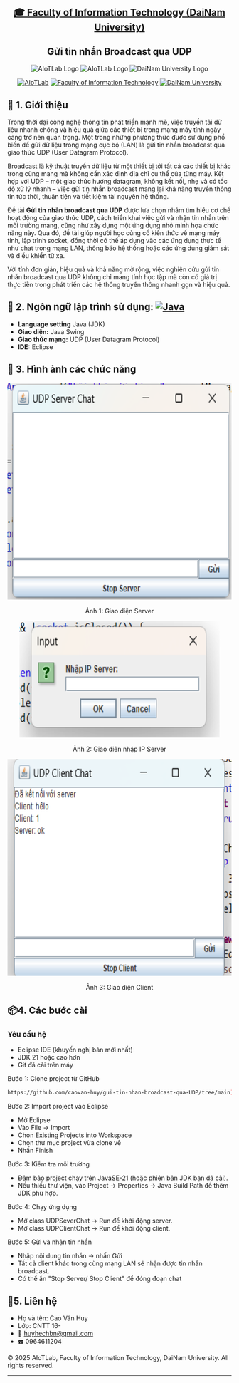 <h2 align="center">
    <a href="https://dainam.edu.vn/vi/khoa-cong-nghe-thong-tin">
    🎓 Faculty of Information Technology (DaiNam University)
    </a>
</h2>
<h2 align="center">
   Gửi tin nhắn Broadcast qua UDP
</h2>
<div align="center">
    <p align="center">
        <img alt="AIoTLab Logo" width="170" src="https://github.com/user-attachments/assets/711a2cd8-7eb4-4dae-9d90-12c0a0a208a2" />
        <img alt="AIoTLab Logo" width="180" src="https://github.com/user-attachments/assets/dc2ef2b8-9a70-4cfa-9b4b-f6c2f25f1660" />
        <img alt="DaiNam University Logo" width="200" src="https://github.com/user-attachments/assets/77fe0fd1-2e55-4032-be3c-b1a705a1b574" />
    </p>

[![AIoTLab](https://img.shields.io/badge/AIoTLab-green?style=for-the-badge)](https://www.facebook.com/DNUAIoTLab)
[![Faculty of Information Technology](https://img.shields.io/badge/Faculty%20of%20Information%20Technology-blue?style=for-the-badge)](https://dainam.edu.vn/vi/khoa-cong-nghe-thong-tin)
[![DaiNam University](https://img.shields.io/badge/DaiNam%20University-orange?style=for-the-badge)](https://dainam.edu.vn)

</div>

## 📖 1. Giới thiệu
Trong thời đại công nghệ thông tin phát triển mạnh mẽ, việc truyền tải dữ liệu nhanh chóng và hiệu quả giữa các thiết bị trong mạng máy tính ngày càng trở nên quan trọng. Một trong những phương thức được sử dụng phổ biến để gửi dữ liệu trong mạng cục bộ (LAN) là gửi tin nhắn broadcast qua giao thức UDP (User Datagram Protocol).

Broadcast là kỹ thuật truyền dữ liệu từ một thiết bị tới tất cả các thiết bị khác trong cùng mạng mà không cần xác định địa chỉ cụ thể của từng máy. Kết hợp với UDP – một giao thức hướng datagram, không kết nối, nhẹ và có tốc độ xử lý nhanh – việc gửi tin nhắn broadcast mang lại khả năng truyền thông tin tức thời, thuận tiện và tiết kiệm tài nguyên hệ thống.

Đề tài **Gửi tin nhắn broadcast qua UDP** được lựa chọn nhằm tìm hiểu cơ chế hoạt động của giao thức UDP, cách triển khai việc gửi và nhận tin nhắn trên môi trường mạng, cũng như xây dựng một ứng dụng nhỏ minh họa chức năng này. Qua đó, đề tài giúp người học củng cố kiến thức về mạng máy tính, lập trình socket, đồng thời có thể áp dụng vào các ứng dụng thực tế như chat trong mạng LAN, thông báo hệ thống hoặc các ứng dụng giám sát và điều khiển từ xa.

Với tính đơn giản, hiệu quả và khả năng mở rộng, việc nghiên cứu gửi tin nhắn broadcast qua UDP không chỉ mang tính học tập mà còn có giá trị thực tiễn trong phát triển các hệ thống truyền thông nhanh gọn và hiệu quả.  
## 🔧 2. Ngôn ngữ lập trình sử dụng: [![Java](https://img.shields.io/badge/Java-007396?style=for-the-badge&logo=java&logoColor=white)](https://www.java.com/)
- **Language setting** Java (JDK)
- **Giao diện:** Java Swing  
- **Giao thức mạng:** UDP (User Datagram Protocol)  
- **IDE:** Eclipse  
## 🚀 3. Hình ảnh các chức năng
<p align="center">
  <img width="604" height="487" img src="https://github.com/caovan-huy/gui-tin-nhan-broadcast-qua-UDP/blob/main/docs/anh%201.png" alt="Ảnh 1" width="800"/> 
</p>
<p align = "center">Ảnh 1: Giao diện Server </p>

 <p align = "center"><img width="450" height="262" alt="image" src="https://github.com/caovan-huy/gui-tin-nhan-broadcast-qua-UDP/blob/main/docs/anh%202.png" /></p>
<p align = "center"> Ảnh 2: Giao diên nhập IP Server </p>
<p align = "center"><img width="604" height="487" alt="image" src="https://github.com/caovan-huy/gui-tin-nhan-broadcast-qua-UDP/blob/main/docs/anh%203.png" /></p>
<p align = "center"> Ảnh 3: Giao diện Client </p>

## 📦4. Các bước cài 
### Yêu cầu hệ 
- Eclipse IDE (khuyến nghị bản mới nhất)
- JDK 21 hoặc cao hơn
- Git đã cài trên máy

Bước 1: Clone project từ GitHub
```bash
https://github.com/caovan-huy/gui-tin-nhan-broadcast-qua-UDP/tree/main)
```
Bước 2: Import project vào Eclipse

- Mở Eclipse
- Vào File → Import
- Chọn Existing Projects into Workspace
- Chọn thư mục project vừa clone về
- Nhấn Finish

Bước 3: Kiểm tra môi trường

- Đảm bảo project chạy trên JavaSE-21 (hoặc phiên bản JDK bạn đã cài).
- Nếu thiếu thư viện, vào Project → Properties → Java Build Path để thêm JDK phù hợp.

Bước 4: Chạy ứng dụng

- Mở class UDPSeverChat → Run để khởi động server.
- Mở class UDPClientChat → Run để khởi động client.

Bước 5: Gửi và nhận tin nhắn

- Nhập nội dung tin nhắn → nhấn Gửi
- Tất cả client khác trong cùng mạng LAN sẽ nhận được tin nhắn broadcast.
- Có thể ấn "Stop Server/ Stop Client" để đóng đoạn chat
##  📱5. Liên hệ
- Họ và tên: Cao Văn Huy
- Lớp: CNTT 16-
- 📧 huyhechbn@gmail.com
- ☎️ 0964611204

© 2025 AIoTLab, Faculty of Information Technology, DaiNam University. All rights reserved.

---























